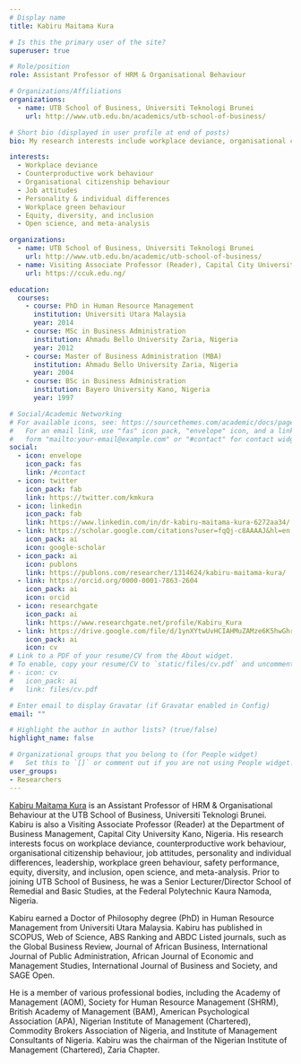 ```yaml
---
# Display name
title: Kabiru Maitama Kura

# Is this the primary user of the site?
superuser: true

# Role/position
role: Assistant Professor of HRM & Organisational Behaviour

# Organizations/Affiliations
organizations:
  - name: UTB School of Business, Universiti Teknologi Brunei
    url: http://www.utb.edu.bn/academics/utb-school-of-business/

# Short bio (displayed in user profile at end of posts)
bio: My research interests include workplace deviance, organisational citizenship behaviour, job attitudes, personality and individual differences, green behaviour at work, and leadership.

interests:
  - Workplace deviance
  - Counterproductive work behaviour
  - Organisational citizenship behaviour
  - Job attitudes
  - Personality & individual differences
  - Workplace green behaviour
  - Equity, diversity, and inclusion
  - Open science, and meta-analysis

organizations:
  - name: UTB School of Business, Universiti Teknologi Brunei
    url: http://www.utb.edu.bn/academic/utb-school-of-business/
  - name: Visiting Associate Professor (Reader), Capital City University Kano, Nigeria
    url: https://ccuk.edu.ng/  

education:
  courses:
    - course: PhD in Human Resource Management
      institution: Universiti Utara Malaysia
      year: 2014
    - course: MSc in Business Administration
      institution: Ahmadu Bello University Zaria, Nigeria
      year: 2012
    - course: Master of Business Administration (MBA)
      institution: Ahmadu Bello University Zaria, Nigeria
      year: 2004
    - course: BSc in Business Administration
      institution: Bayero University Kano, Nigeria
      year: 1997

# Social/Academic Networking
# For available icons, see: https://sourcethemes.com/academic/docs/page-builder/#icons
#   For an email link, use "fas" icon pack, "envelope" icon, and a link in the
#   form "mailto:your-email@example.com" or "#contact" for contact widget.
social:
  - icon: envelope
    icon_pack: fas
    link: /#contact
  - icon: twitter
    icon_pack: fab
    link: https://twitter.com/kmkura
  - icon: linkedin
    icon_pack: fab
    link: https://www.linkedin.com/in/dr-kabiru-maitama-kura-6272aa34/
  - link: https://scholar.google.com/citations?user=fqQj-c8AAAAJ&hl=en
    icon_pack: ai
    icon: google-scholar
  - icon_pack: ai
    icon: publons
    link: https://publons.com/researcher/1314624/kabiru-maitama-kura/
  - link: https://orcid.org/0000-0001-7863-2604
    icon_pack: ai
    icon: orcid
  - icon: researchgate
    icon_pack: ai
    link: https://www.researchgate.net/profile/Kabiru_Kura
  - link: https://drive.google.com/file/d/1ynXYtwUvHCIAHMuZAMze6K5hwGhrjE5N/view?usp=sharing
    icon_pack: ai
    icon: cv
# Link to a PDF of your resume/CV from the About widget.
# To enable, copy your resume/CV to `static/files/cv.pdf` and uncomment the lines below.
# - icon: cv
#   icon_pack: ai
#   link: files/cv.pdf

# Enter email to display Gravatar (if Gravatar enabled in Config)
email: ""

# Highlight the author in author lists? (true/false)
highlight_name: false

# Organizational groups that you belong to (for People widget)
#   Set this to `[]` or comment out if you are not using People widget.
user_groups:
- Researchers
---
```

<div class=text-justify> 

[Kabiru Maitama Kura](https://www.kmkura.com/) is an Assistant Professor of HRM & Organisational Behaviour at the UTB School of Business, Universiti Teknologi Brunei. Kabiru is also a Visiting Associate Professor (Reader) at the Department of Business Management, Capital City University Kano, Nigeria. His research interests focus on workplace deviance, counterproductive work behaviour, organisational citizenship behaviour, job attitudes, personality and individual differences, leadership, workplace green behaviour, safety performance, equity, diversity, and inclusion, open science, and meta-analysis. Prior to joining UTB School of Business, he was a Senior Lecturer/Director School of Remedial and Basic Studies, at the Federal Polytechnic Kaura Namoda, Nigeria.

Kabiru earned a Doctor of Philosophy degree (PhD) in Human Resource Management from Universiti Utara Malaysia. Kabiru has published in SCOPUS, Web of Science, ABS Ranking and ABDC Listed journals, such as the Global Business Review, Journal of African Business, International Journal of Public Administration, African Journal of Economic and Management Studies, International Journal of Business and Society, and SAGE Open.

He is a member of various professional bodies, including the Academy of Management (AOM), Society for Human Resource Management (SHRM), British Academy of Management (BAM), American Psychological Association (APA), Nigerian Institute of Management (Chartered), Commodity Brokers Association of Nigeria, and Institute of Management Consultants of Nigeria. Kabiru was the chairman of the Nigerian Institute of Management (Chartered), Zaria Chapter.

</div>


